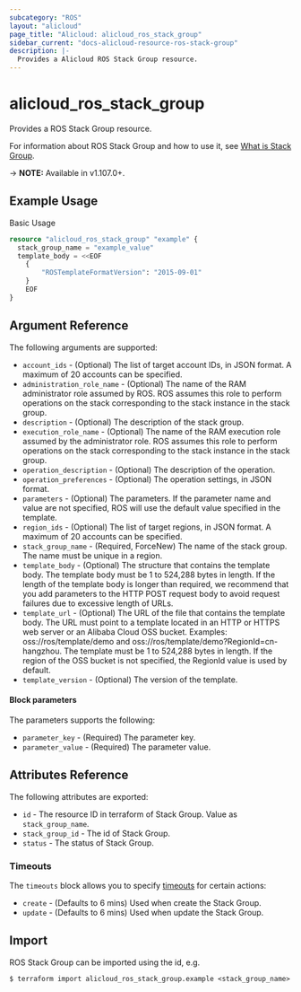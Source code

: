 ```yaml
---
subcategory: "ROS"
layout: "alicloud"
page_title: "Alicloud: alicloud_ros_stack_group"
sidebar_current: "docs-alicloud-resource-ros-stack-group"
description: |-
  Provides a Alicloud ROS Stack Group resource.
---
```


# alicloud\_ros\_stack\_group

Provides a ROS Stack Group resource.

For information about ROS Stack Group and how to use it, see [What is Stack Group](https://www.alibabacloud.com/help/en/doc-detail/151333.htm).

-> **NOTE:** Available in v1.107.0+.

## Example Usage

Basic Usage

```terraform
resource "alicloud_ros_stack_group" "example" {
  stack_group_name = "example_value"
  template_body = <<EOF
    {
    	"ROSTemplateFormatVersion": "2015-09-01"
    }
    EOF
}

```

## Argument Reference

The following arguments are supported:

* `account_ids` - (Optional) The list of target account IDs, in JSON format. A maximum of 20 accounts can be specified.
* `administration_role_name` - (Optional) The name of the RAM administrator role assumed by ROS. ROS assumes this role to perform operations on the stack corresponding to the stack instance in the stack group.
* `description` - (Optional) The description of the stack group.
* `execution_role_name` - (Optional) The name of the RAM execution role assumed by the administrator role. ROS assumes this role to perform operations on the stack corresponding to the stack instance in the stack group.
* `operation_description` - (Optional) The description of the operation.
* `operation_preferences` - (Optional) The operation settings, in JSON format.
* `parameters` - (Optional) The parameters. If the parameter name and value are not specified, ROS will use the default value specified in the template.
* `region_ids` - (Optional) The list of target regions, in JSON format. A maximum of 20 accounts can be specified.
* `stack_group_name` - (Required, ForceNew) The name of the stack group. The name must be unique in a region.
* `template_body` - (Optional) The structure that contains the template body. The template body must be 1 to 524,288 bytes in length. If the length of the template body is longer than required, we recommend that you add parameters to the HTTP POST request body to avoid request failures due to excessive length of URLs.
* `template_url` - (Optional) The URL of the file that contains the template body. The URL must point to a template located in an HTTP or HTTPS web server or an Alibaba Cloud OSS bucket. Examples: oss://ros/template/demo and oss://ros/template/demo?RegionId=cn-hangzhou. The template must be 1 to 524,288 bytes in length. If the region of the OSS bucket is not specified, the RegionId value is used by default.
* `template_version` - (Optional) The version of the template.

#### Block parameters

The parameters supports the following: 

* `parameter_key` - (Required) The parameter key.
* `parameter_value` - (Required) The parameter value.

## Attributes Reference

The following attributes are exported:

* `id` - The resource ID in terraform of Stack Group. Value as `stack_group_name`.
* `stack_group_id` - The id of Stack Group.
* `status` - The status of Stack Group.

### Timeouts

The `timeouts` block allows you to specify [timeouts](https://www.terraform.io/docs/configuration-0-11/resources.html#timeouts) for certain actions:

* `create` - (Defaults to 6 mins) Used when create the Stack Group.
* `update` - (Defaults to 6 mins) Used when update the Stack Group.

## Import

ROS Stack Group can be imported using the id, e.g.

```
$ terraform import alicloud_ros_stack_group.example <stack_group_name>
```